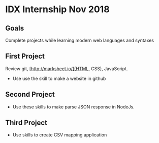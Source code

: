 # IDX Internship Nov 2018

## Goals
Complete projects while learning modern web languages and syntaxes

## First Project

Review git, [http://marksheet.io/](HTML, CSS), JavaScript.
* Use use the skill to make a website in github

## Second Project
* Use these skills to make parse JSON response in NodeJs.

## Third Project
* Use skills to create CSV mapping application
